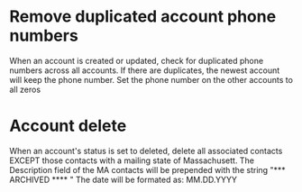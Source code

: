 # Remove duplicated account phone numbers

When an account is created or updated, check for duplicated phone numbers across all accounts.
If there are duplicates, the newest account will keep the phone number. Set the phone number on the other accounts to all zeros

# Account delete

When an account's status is set to deleted, delete all associated contacts EXCEPT those contacts with a mailing state of Massachusett.
The Description field of the MA contacts will be prepended with the string "*** ARCHIVED **** <date>" The date will be formated as: MM.DD.YYYY


